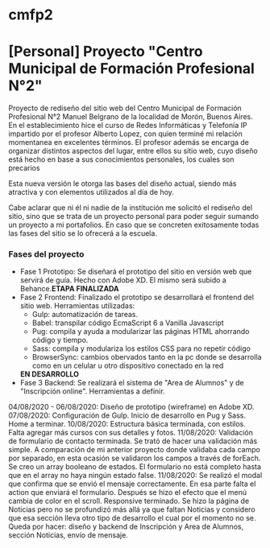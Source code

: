 # cmfp2

<h1>[Personal] Proyecto "Centro Municipal de Formación Profesional N°2"</h1>
<p> Proyecto de rediseño del sitio web del Centro Municipal de Formación Profesional N°2 Manuel Belgrano de la localidad de Morón, Buenos Aires. En el establecimiento 
hice el curso de Redes Informáticas y Telefonía IP impartido por el profesor Alberto Lopez, con quien terminé mi relación momentanea en excelentes términos. 
El profesor además se encarga de organizar distintos aspectos del lugar, entre ellos su sitio web, cuyo diseño está hecho en base a sus conocimientos personales, 
los cuales son precarios</p>
<p>Esta nueva versión le otorga las bases del diseño actual, siendo más atractiva y con elementos utilizados al día de hoy.</p>
<p>Cabe aclarar que ni él ni nadie de la institución me solicitó el rediseño del sitio, sino que se trata de un proyecto personal para poder seguir sumando un proyecto
a mi portafolios. En caso que se concreten exitosamente todas las fases del sitio se lo ofrecerá a la escuela.</p>

<h3>Fases del proyecto</h3>
<ul>
  <li>Fase 1 Prototipo: Se diseñará el prototipo del sitio en versión web que servirá de guía. Hecho con Adobe XD. El mismo será subido a Behance.<b>ETAPA FINALIZADA</b></li>
  <li>Fase 2 Frontend: Finalizado el prototipo se desarrollará el frontend del sitio web. Herramientas utilizadas:
  <ul>
    <li>Gulp: automatización de tareas.</li>
    <li>Babel: transpilar código EcmaScript 6 a Vanilla Javascript</li>
    <li>Pug: compila y ayuda a modularizar las páginas HTML ahorrando código y tiempo.</li>
    <li>Sass: compila y modulariza los estilos CSS para no repetir código</li>
    <li>BrowserSync: cambios obervados tanto en la pc donde se desarrolla como en un celular u otro dispositivo conectado en la red</li></ul><b>EN DESARROLLO</b></li>
   <li>Fase 3 Backend: Se realizará el sistema de "Area de Alumnos" y de "Inscripción online". Herramientas a definir.</li>
   </ul>
  
  04/08/2020 - 06/08/2020: Diseño de prototipo (wireframe) en Adobe XD.
  07/08/2020: Configuración de Gulp. Inicio de desarrollo en Pug y Sass. Home a terminar.
  10/08/2020: Estructura básica terminada, con estilos. Falta agregar más cursos con sus detalles y fotos.
  11/08/2020: Validación de formulario de contacto terminada. Se trató de hacer una validación más simple. A comparación de mi anterior proyecto donde validaba cada campo por separado, en esta ocasión se validaron los campos a través de forEach. Se creo un array booleano de estados. El formulario no está completo hasta que en el array no haya ningún estado false.
  11/08/2020: Se realizó el modal que confirma que se envió el mensaje correctamente. En esa parte falta el action que enviará el formulario. Después se hizo el efecto que el menú cambia de color en el scroll. Responsive terminado. Se hizo la página de Noticias pero no se profundizó más allá ya que faltan Noticias y considero que esa sección lleva otro tipo de desarrollo el cual por el momento no se. Queda por hacer: diseño y backend de Inscripción y Area de Alumnos, sección Noticias, envío de mensaje.
